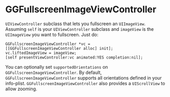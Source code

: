 GGFullscreenImageViewController
===============================

`UIViewController` subclass that lets you fullscreen an `UIImageView`. Assuming `self` is your `UIViewController` subclass and `imageView` is the `UIImageView` you want to fullscreen. Just do:

    GGFullscreenImageViewController *vc = [[GGFullscreenImageViewController alloc] init];
    vc.liftedImageView = imageView;
    [self presentViewController:vc animated:YES completion:nil];

You can optionally set `supportedOrientations` on `GGFullscreenImageViewController`. By default, `GGFullscreenImageViewController` supports all orientations defined in your info-plist. `GGFullscreenImageViewController` also provides a `UIScrollView` to allow zooming.
